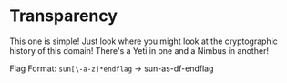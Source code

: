 # Transparency

This one is simple! Just look where you might look at the cryptographic history of this domain! There's a Yeti in one and a Nimbus in another!

Flag Format: `sun[\-a-z]*endflag` -> sun-as-df-endflag
